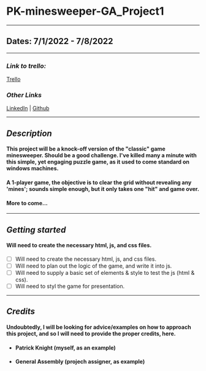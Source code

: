 # PK-minesweeper-GA_Project1

---

## Dates: 7/1/2022 - 7/8/2022

---

### **_Link to trello:_**
[Trello](https://trello.com/invite/b/SmlDjLZn/06fb2aaf3f96c9f70fb4c217412c0d45/ga-project-1)

### **_Other Links_**

[LinkedIn](https://www.linkedin.com/in/patrick-knight-5a080755/) | [Github](https://www.github.com/pfknight8)

---

## **_Description_**

#### This project will be a knock-off version of the "classic" game minesweeper. Should be a good challenge. I've killed many a minute with this simple, yet engaging puzzle game, as it used to come standard on windows machines.
#### A 1-player game, the objective is to clear the grid without revealing any 'mines'; sounds simple enough, but it only takes one "hit" and game over.
#### More to come...

---

## **_Getting started_**

#### Will need to create the necessary html, js, and css files.

- [ ] Will need to create the necessary html, js, and css files.
- [ ] Will need to plan out the logic of the game, and write it into js.
- [ ] Will need to supply a basic set of elements & style to test the js (html & css).
- [ ] Will need to styl the game for presentation.

---

## **_Credits_**

#### Undoubtedly, I will be looking for advice/examples on how to approach this project, and so I will need to provide the proper credits, here.

- #### Patrick Knight (myself, as an example)
- #### General Assembly (projech assigner, as example)